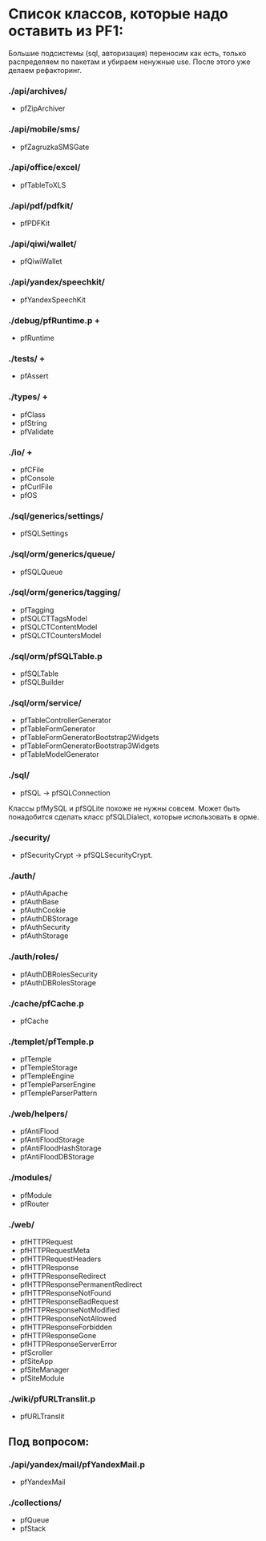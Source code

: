 # Список классов, которые надо оставить из PF1:

Большие подсистемы (sql, авторизация) переносим как есть, только распределяем по пакетам и убираем ненужные use. После этого уже делаем рефакторинг.

### ./api/archives/
+ pfZipArchiver

### ./api/mobile/sms/
+ pfZagruzkaSMSGate

### ./api/office/excel/
+ pfTableToXLS

### ./api/pdf/pdfkit/
+ pfPDFKit

### ./api/qiwi/wallet/
+ pfQiwiWallet

### ./api/yandex/speechkit/
+ pfYandexSpeechKit

### ./debug/pfRuntime.p +
+ pfRuntime

### ./tests/ +
+ pfAssert

### ./types/ +
+ pfClass
+ pfString
+ pfValidate

### ./io/ +
+ pfCFile
+ pfConsole
+ pfCurlFile
+ pfOS

### ./sql/generics/settings/
+ pfSQLSettings

### ./sql/orm/generics/queue/
+ pfSQLQueue

### ./sql/orm/generics/tagging/
+ pfTagging
+ pfSQLCTTagsModel
+ pfSQLCTContentModel
+ pfSQLCTCountersModel

### ./sql/orm/pfSQLTable.p
+ pfSQLTable
+ pfSQLBuilder

### ./sql/orm/service/
+ pfTableControllerGenerator
+ pfTableFormGenerator
+ pfTableFormGeneratorBootstrap2Widgets
+ pfTableFormGeneratorBootstrap3Widgets
+ pfTableModelGenerator

### ./sql/
+ pfSQL -> pfSQLConnection

Классы pfMySQL и pfSQLite похоже не нужны совсем. Может быть понадобится сделать класс pfSQLDialect, которые использовать в орме.

### ./security/
+ pfSecurityCrypt -> pfSQLSecurityCrypt.

### ./auth/
* pfAuthApache
* pfAuthBase
* pfAuthCookie
* pfAuthDBStorage
* pfAuthSecurity
* pfAuthStorage

### ./auth/roles/
* pfAuthDBRolesSecurity
* pfAuthDBRolesStorage

### ./cache/pfCache.p
* pfCache

### ./templet/pfTemple.p
* pfTemple
* pfTempleStorage
* pfTempleEngine
* pfTempleParserEngine
* pfTempleParserPattern

### ./web/helpers/
+ pfAntiFlood
+ pfAntiFloodStorage
+ pfAntiFloodHashStorage
+ pfAntiFloodDBStorage

### ./modules/
* pfModule
* pfRouter

### ./web/
* pfHTTPRequest
* pfHTTPRequestMeta
* pfHTTPRequestHeaders
* pfHTTPResponse
* pfHTTPResponseRedirect
* pfHTTPResponsePermanentRedirect
* pfHTTPResponseNotFound
* pfHTTPResponseBadRequest
* pfHTTPResponseNotModified
* pfHTTPResponseNotAllowed
* pfHTTPResponseForbidden
* pfHTTPResponseGone
* pfHTTPResponseServerError
* pfScroller
* pfSiteApp
* pfSiteManager
* pfSiteModule

### ./wiki/pfURLTranslit.p
+ pfURLTranslit



## Под вопросом:

### ./api/yandex/mail/pfYandexMail.p
* pfYandexMail

### ./collections/
* pfQueue
* pfStack
